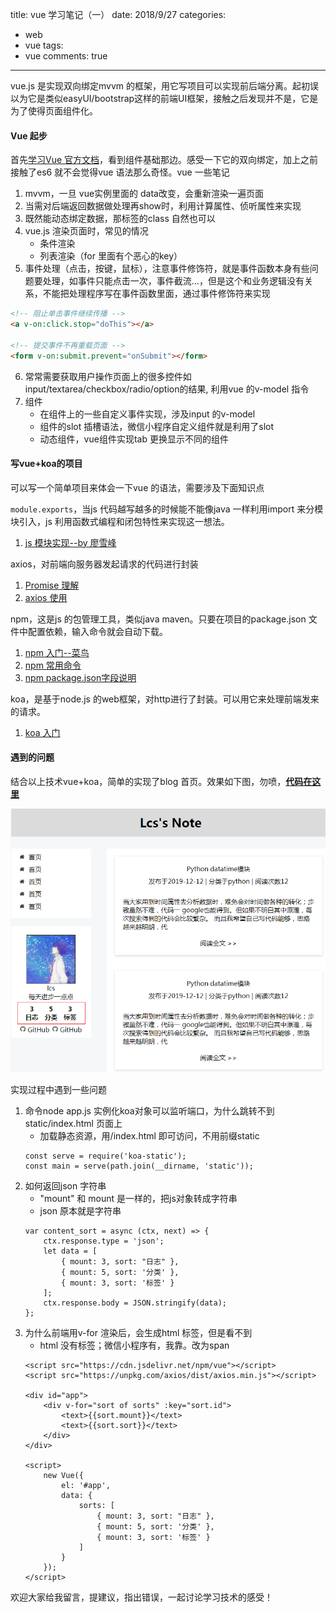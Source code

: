 title: vue 学习笔记（一）
date: 2018/9/27
categories:
- web
- vue
tags:
- vue
comments: true
---

vue.js 是实现双向绑定mvvm 的框架，用它写项目可以实现前后端分离。起初误以为它是类似easyUI/bootstrap这样的前端UI框架，接触之后发现并不是，它是为了使得页面组件化。

#### Vue 起步
首先[学习Vue 官方文档](https://cn.vuejs.org/v2/guide/index.html)，看到组件基础那边。感受一下它的双向绑定，加上之前接触了es6 就不会觉得vue 语法那么奇怪。vue 一些笔记
1. mvvm，一旦 vue实例里面的 data改变，会重新渲染一遍页面
2. 当需对后端返回数据做处理再show时，利用计算属性、侦听属性来实现
3. 既然能动态绑定数据，那标签的class 自然也可以
4. vue.js 渲染页面时，常见的情况
   * 条件渲染
   * 列表渲染（for 里面有个恶心的key）
5. 事件处理（点击，按键，鼠标），注意事件修饰符，就是事件函数本身有些问题要处理，如事件只能点击一次，事件截流...，但是这个和业务逻辑没有关系，不能把处理程序写在事件函数里面，通过事件修饰符来实现
```html
<!-- 阻止单击事件继续传播 -->
<a v-on:click.stop="doThis"></a>

<!-- 提交事件不再重载页面 -->
<form v-on:submit.prevent="onSubmit"></form>
```
6. 常常需要获取用户操作页面上的很多控件如input/textarea/checkbox/radio/option的结果, 利用vue 的v-model 指令
7. 组件
    - 在组件上的一些自定义事件实现，涉及input 的v-model
    - 组件的slot 插槽语法，微信小程序自定义组件就是利用了slot
    - 动态组件，vue组件实现tab 更换显示不同的组件

#### 写vue+koa的项目
可以写一个简单项目来体会一下vue 的语法，需要涉及下面知识点

`module.exports`，当js 代码越写越多的时候能不能像java 一样利用import 来分模块引入，js 利用函数式编程和闭包特性来实现这一想法。
1. [js 模块实现--by 廖雪峰](https://www.liaoxuefeng.com/wiki/001434446689867b27157e896e74d51a89c25cc8b43bdb3000/001434502419592fd80bbb0613a42118ccab9435af408fd000)

axios，对前端向服务器发起请求的代码进行封装
1. [Promise 理解](https://www.liaoxuefeng.com/wiki/001434446689867b27157e896e74d51a89c25cc8b43bdb3000/0014345008539155e93fc16046d4bb7854943814c4f9dc2000)
2. [axios 使用](https://cn.vuejs.org/v2/cookbook/using-axios-to-consume-apis.html)

npm，这是js 的包管理工具，类似java maven。只要在项目的package.json 文件中配置依赖，输入命令就会自动下载。
1. [npm 入门--菜鸟](http://www.runoob.com/nodejs/nodejs-npm.html)
2. [npm 常用命令](http://www.cnblogs.com/PeunZhang/p/5553574.html#npm-package.json)
3. [npm package.json字段说明](https://github.com/ericdum/mujiang.info/issues/6/) 

koa，是基于node.js 的web框架，对http进行了封装。可以用它来处理前端发来的请求。
1. [koa 入门](https://www.liaoxuefeng.com/wiki/001434446689867b27157e896e74d51a89c25cc8b43bdb3000/001434501579966ab03decb0dd246e1a6799dd653a15e1b000)

#### 遇到的问题
结合以上技术vue+koa，简单的实现了blog 首页。效果如下图，勿喷，[**代码在这里**](https://github.com/lics1216/web_shijian/tree/vue+koa)

![vue+koa](/images/20180927/vue+koa.png)

实现过程中遇到一些问题
1. 命令node app.js 实例化koa对象可以监听端口，为什么跳转不到static/index.html 页面上
    - 加载静态资源，用/index.html 即可访问，不用前缀static
    ```
    const serve = require('koa-static');
    const main = serve(path.join(__dirname, 'static'));
    ```
2. 如何返回json 字符串
    - "mount" 和 mount 是一样的，把js对象转成字符串
    - json 原本就是字符串
    ```
    var content_sort = async (ctx, next) => {
        ctx.response.type = 'json';
        let data = [
            { mount: 3, sort: "日志" },
            { mount: 5, sort: '分类' },
            { mount: 3, sort: '标签' }
        ];
        ctx.response.body = JSON.stringify(data);
    };
    ```
3. 为什么前端用v-for 渲染后，会生成html 标签，但是看不到
    - html 没有<text>标签；微信小程序有，我靠。改为span
    ```
    <script src="https://cdn.jsdelivr.net/npm/vue"></script>
    <script src="https://unpkg.com/axios/dist/axios.min.js"></script>
    
    <div id="app">
        <div v-for="sort of sorts" :key="sort.id">
            <text>{{sort.mount}}</text>
            <text>{{sort.sort}}</text>
        </div>
    </div>
    
    <script>
        new Vue({
            el: '#app',
            data: {
                sorts: [        
                    { mount: 3, sort: "日志" },
                    { mount: 5, sort: '分类' },
                    { mount: 3, sort: '标签' }
                ]
            }
        });
    </script>
    ```

欢迎大家给我留言，提建议，指出错误，一起讨论学习技术的感受！

